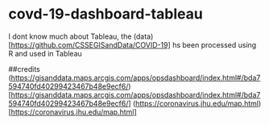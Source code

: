 # covd-19-dashboard-tableau

I dont know much about Tableau, the (data)[https://github.com/CSSEGISandData/COVID-19] hs been processed using R and used in Tableau 






##credits 
(https://gisanddata.maps.arcgis.com/apps/opsdashboard/index.html#/bda7594740fd40299423467b48e9ecf6/)[https://gisanddata.maps.arcgis.com/apps/opsdashboard/index.html#/bda7594740fd40299423467b48e9ecf6/]
(https://coronavirus.jhu.edu/map.html)[https://coronavirus.jhu.edu/map.html]